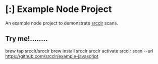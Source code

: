 # [:] Example Node Project

An example node project to demonstrate [srcclr](https://www.srcclr.com) scans.

## Try me!........


brew tap srcclr/srcclr
brew install srcclr
srcclr activate
srcclr scan --url https://github.com/srcclr/example-javascript

